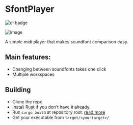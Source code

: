 # SfontPlayer
![ci badge](https://github.com/sevonj/sfontplayer/actions/workflows/ci.yml/badge.svg)

![image](https://github.com/user-attachments/assets/e8a97024-355a-48f1-b7a8-cccafeb42afc)

A simple midi player that makes soundfont comparison easy.

## Main features:
- Changing between soundfonts takes one click
- Multiple workspaces

## Building
- Clone the repo
- Install [Rust](https://www.rust-lang.org/) if you don't have it already.
- Run `cargo build` at repository root. [read more](https://doc.rust-lang.org/cargo/commands/cargo-build.html)
- Get your executable from `target/<yourtarget>/`

